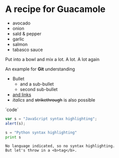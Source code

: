# A recipe for Guacamole

- avocado
- onion
- sald & pepper
- garlic
- salmon
- tabasco sauce

Put into a bowl and mix a lot. A lot. A lot again

An example for **Git** understanding

- Bullet
  - and a sub-bullet
  - second sub-bullet
- [and links](http://bio-it.embl.de)
- *italics* and ~~strikethrough~~ is also possible

´code´

```javascript
var s = "JavaScript syntax highlighting";
alert(s);
```
 
```python
s = "Python syntax highlighting"
print s
```
 
```
No language indicated, so no syntax highlighting. 
But let's throw in a <b>tag</b>.
```
